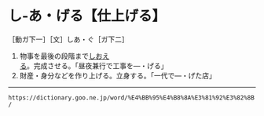 # し‐あ・げる【仕上げる】

［動ガ下一］［文］しあ・ぐ［ガ下二］

1. 物事を最後の段階まで[しおえる](%E3%81%97%E3%81%8A%E3%81%88%E3%82%8B%EF%BC%88%E7%82%BA%E7%B5%82%E3%81%88%E3%82%8B%EF%BC%89.md)。完成させる。「昼夜兼行で工事を―・げる」
2. 財産・身分などを作り上げる。立身する。「一代で―・げた店」

---
`https://dictionary.goo.ne.jp/word/%E4%BB%95%E4%B8%8A%E3%81%92%E3%82%8B/`